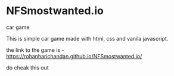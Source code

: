 # NFSmostwanted.io
car game

This is simple car game made with html, css and vanila javascript.

the link to the game is -  https://rohanharichandan.github.io/NFSmostwanted.io/

do cheak this out 
